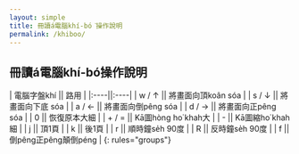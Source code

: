 ```yaml
---
layout: simple
title: 冊讀á電腦khí-bó͘操作說明
permalink: /khiboo/
---
```


## 冊讀á電腦khí-bó͘操作說明

| 電腦字盤khí || 路用 |
|:----||:----|
| w / ↑ || 將畫面向頂koân sóa | 
| s / ↓ || 將畫面向下底 sóa |
| a / ← || 將畫面向倒pêng sóa |
| d / → || 將畫面向正pêng sóa | 
| 0 || 恢復原本大細 |
| + / = || Kā圖hòng ho͘ khah大 |
| - || Kā圖縮ho͘ khah細 |
| j || 頂1頁 |
| k || 後1頁 |
| r || 順時鐘se̍h 90度 |
| R || 反時鐘se̍h 90度 |
| f || 倒pêng正pêng顛倒péng |
{: rules="groups"}
